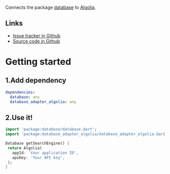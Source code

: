 Connects the package [database](https://pub.dev/packages/database) to [Algolia](https://www.algolia.io).


## Links
  * [Issue tracker in Github](https://github.com/dint-dev/database/issues)
  * [Source code in Github](https://github.com/dint-dev/database/tree/master/adapters/algolia/lib/)

# Getting started
## 1.Add dependency
```yaml
dependencies:
  database: any
  database_adapter_algolia: any
```

## 2.Use it!
```dart
import 'package:database/database.dart';
import 'package:database_adapter_algolia/database_adapter_algolia.dart';

Database getSearchEngine() {
 return Algolia(
   appId: 'Your application ID',
   apiKey: 'Your API key',
 );
}
```